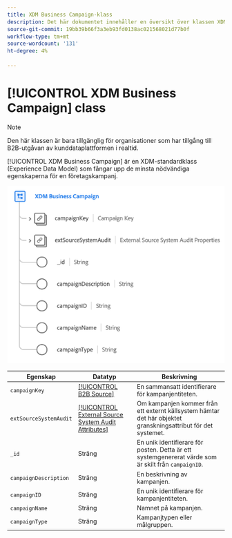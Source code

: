 ```yaml
---
title: XDM Business Campaign-klass
description: Det här dokumentet innehåller en översikt över klassen XDM Business Campaign i Experience Data Model (XDM).
source-git-commit: 19bb39b66f3a3eb93fd0138ac021568021d77b0f
workflow-type: tm+mt
source-wordcount: '131'
ht-degree: 4%

---
```


# [!UICONTROL XDM Business Campaign] class

>[!NOTE]
>
>Den här klassen är bara tillgänglig för organisationer som har tillgång till B2B-utgåvan av kunddataplattformen i realtid.

[!UICONTROL XDM Business Campaign] är en XDM-standardklass (Experience Data Model) som fångar upp de minsta nödvändiga egenskaperna för en företagskampanj.

![](../../images/classes/b2b/business-campaign.png)

| Egenskap | Datatyp | Beskrivning |
| --- | --- | --- |
| `campaignKey` | [[!UICONTROL B2B Source]](../../data-types/b2b-source.md) | En sammansatt identifierare för kampanjentiteten. |
| `extSourceSystemAudit` | [[!UICONTROL External Source System Audit Attributes]](../../data-types/external-source-system-audit-attributes.md) | Om kampanjen kommer från ett externt källsystem hämtar det här objektet granskningsattribut för det systemet. |
| `_id` | Sträng | En unik identifierare för posten. Detta är ett systemgenererat värde som är skilt från `campaignID`. |
| `campaignDescription` | Sträng | En beskrivning av kampanjen. |
| `campaignID` | Sträng | En unik identifierare för kampanjentiteten. |
| `campaignName` | Sträng | Namnet på kampanjen. |
| `campaignType` | Sträng | Kampanjtypen eller målgruppen. |
